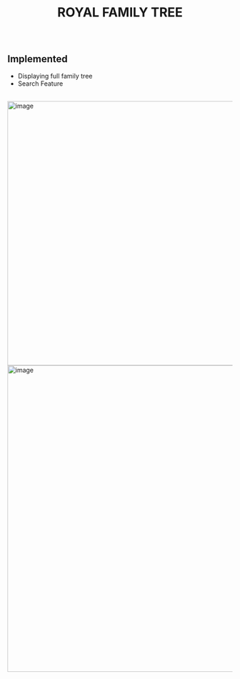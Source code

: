 
# <p align="center">ROYAL FAMILY TREE</p>

<br>

## Implemented 
- Displaying full family tree
- Search Feature

<br>

<img width="1872" height="592" alt="image" src="https://github.com/user-attachments/assets/6fb79716-fcf0-4416-a4c7-efaf0de23cac" />

<br>

<img width="1827" height="687" alt="image" src="https://github.com/user-attachments/assets/0fd153b3-189a-47e4-acf6-297cd2cd6ce9" />

